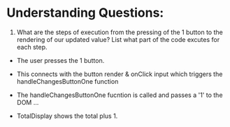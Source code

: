 # Understanding Questions:
1. What are the steps of execution from the pressing of the 1 button to the rendering of our updated value? List what part of the code excutes for each step.


* The user presses the 1 button.
* This connects with the button render & onClick input which triggers the handleChangesButtonOne function
* The handleChangesButtonOne fucntion is called and passes a '1' to the DOM
...

* TotalDisplay shows the total plus 1.
